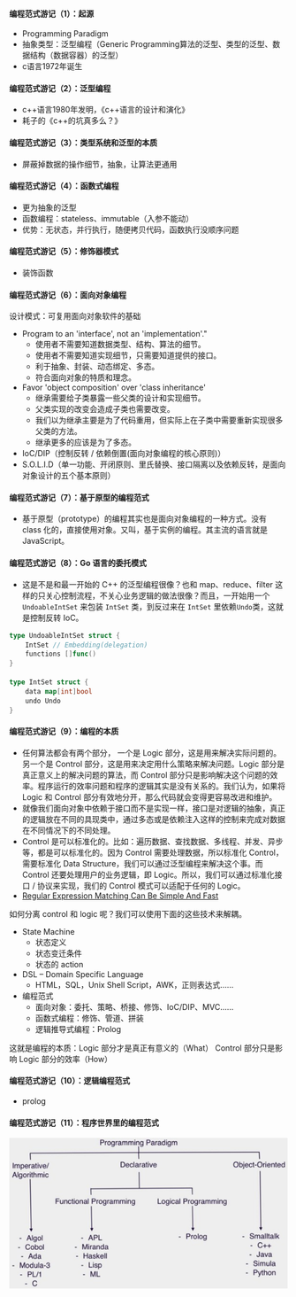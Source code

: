 #### 编程范式游记（1）：起源
- Programming Paradigm
- 抽象类型：泛型编程（Generic Programming算法的泛型、类型的泛型、数据结构（数据容器）的泛型）
- c语言1972年诞生

#### 编程范式游记（2）：泛型编程
- c++语言1980年发明，《c++语言的设计和演化》
- 耗子的《c++的坑真多么？》

#### 编程范式游记（3）：类型系统和泛型的本质
- 屏蔽掉数据的操作细节，抽象，让算法更通用

#### 编程范式游记（4）：函数式编程
- 更为抽象的泛型
- 函数编程：stateless、immutable（入参不能动）
- 优势：无状态，并行执行，随便拷贝代码，函数执行没顺序问题

#### 编程范式游记（5）：修饰器模式
- 装饰函数

#### 编程范式游记（6）：面向对象编程
设计模式：可复用面向对象软件的基础
- Program to an 'interface', not an 'implementation'."
  - 使用者不需要知道数据类型、结构、算法的细节。
  - 使用者不需要知道实现细节，只需要知道提供的接口。
  - 利于抽象、封装、动态绑定、多态。
  - 符合面向对象的特质和理念。
- Favor 'object composition' over 'class inheritance'
  - 继承需要给子类暴露一些父类的设计和实现细节。
  - 父类实现的改变会造成子类也需要改变。
  - 我们以为继承主要是为了代码重用，但实际上在子类中需要重新实现很多父类的方法。 
  - 继承更多的应该是为了多态。
- IoC/DIP（控制反转 / 依赖倒置(面向对象编程的核心原则)）
- S.O.L.I.D（单一功能、开闭原则、里氏替换、接口隔离以及依赖反转，是面向对象设计的五个基本原则）

#### 编程范式游记（7）：基于原型的编程范式
- 基于原型（prototype）的编程其实也是面向对象编程的一种方式。没有 class 化的，直接使用对象。又叫，基于实例的编程。其主流的语言就是 JavaScript。

#### 编程范式游记（8）：Go 语言的委托模式
- 这是不是和最一开始的 C++ 的泛型编程很像？也和 map、reduce、filter 这样的只关心控制流程，不关心业务逻辑的做法很像？而且，一开始用一个 `UndoableIntSet` 来包装 `IntSet` 类，到反过来在 `IntSet` 里依赖`Undo`类，这就是控制反转 IoC。

```go
type UndoableIntSet struct {
    IntSet // Embedding(delegation)
    functions []func()
}

type IntSet struct {
    data map[int]bool
    undo Undo
}
```

#### 编程范式游记（9）：编程的本质
- 任何算法都会有两个部分， 一个是 Logic 部分，这是用来解决实际问题的。另一个是 Control 部分，这是用来决定用什么策略来解决问题。Logic 部分是真正意义上的解决问题的算法，而 Control 部分只是影响解决这个问题的效率。程序运行的效率问题和程序的逻辑其实是没有关系的。我们认为，如果将 Logic 和 Control 部分有效地分开，那么代码就会变得更容易改进和维护。
- 就像我们面向对象中依赖于接口而不是实现一样，接口是对逻辑的抽象，真正的逻辑放在不同的具现类中，通过多态或是依赖注入这样的控制来完成对数据在不同情况下的不同处理。
- Control 是可以标准化的。比如：遍历数据、查找数据、多线程、并发、异步等，都是可以标准化的。因为 Control 需要处理数据，所以标准化 Control，需要标准化 Data Structure，我们可以通过泛型编程来解决这个事。而 Control 还要处理用户的业务逻辑，即 Logic。所以，我们可以通过标准化接口 / 协议来实现，我们的 Control 模式可以适配于任何的 Logic。
- [Regular Expression Matching Can Be Simple And Fast](https://swtch.com/~rsc/regexp/regexp1.html)

如何分离 control 和 logic 呢？我们可以使用下面的这些技术来解耦。 
- State Machine
  - 状态定义
  - 状态变迁条件
  - 状态的 action
- DSL – Domain Specific Language
  - HTML，SQL，Unix Shell Script，AWK，正则表达式……
- 编程范式
  - 面向对象：委托、策略、桥接、修饰、IoC/DIP、MVC……
  - 函数式编程：修饰、管道、拼装
  - 逻辑推导式编程：Prolog

这就是编程的本质：Logic 部分才是真正有意义的（What） Control 部分只是影响 Logic 部分的效率（How）

#### 编程范式游记（10）：逻辑编程范式
- prolog

#### 编程范式游记（11）：程序世界里的编程范式

![image](../../images/ca8ec9b8-ff74-4ded-8adc-92d74d1d6370.jpg)
